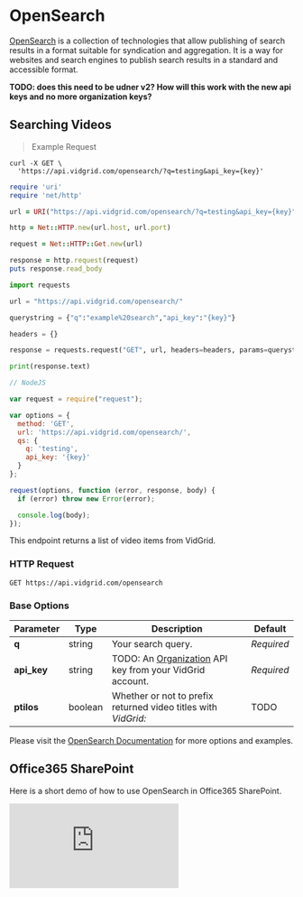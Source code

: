 # OpenSearch

[OpenSearch](http://www.opensearch.org/Home) is a collection of technologies that allow publishing of search results in a format suitable for syndication and aggregation. It is a way for websites and search engines to publish search results in a standard and accessible format.

**TODO: does this need to be udner v2? How will this work with the new api keys and no more organization keys?**

## Searching Videos

> Example Request

```shell
curl -X GET \
  'https://api.vidgrid.com/opensearch/?q=testing&api_key={key}'
```

```ruby
require 'uri'
require 'net/http'

url = URI("https://api.vidgrid.com/opensearch/?q=testing&api_key={key}")

http = Net::HTTP.new(url.host, url.port)

request = Net::HTTP::Get.new(url)

response = http.request(request)
puts response.read_body
```

```python
import requests

url = "https://api.vidgrid.com/opensearch/"

querystring = {"q":"example%20search","api_key":"{key}"}

headers = {}

response = requests.request("GET", url, headers=headers, params=querystring)

print(response.text)
```

```javascript
// NodeJS

var request = require("request");

var options = { 
  method: 'GET',
  url: 'https://api.vidgrid.com/opensearch/',
  qs: { 
    q: 'testing', 
    api_key: '{key}' 
  }
};

request(options, function (error, response, body) {
  if (error) throw new Error(error);

  console.log(body);
});
```

This endpoint returns a list of video items from VidGrid.

### HTTP Request

`GET https://api.vidgrid.com/opensearch`

### Base Options

| Parameter | Type | Description | Default |
| --------- | ---- | ----------- | ------- |
| **q** | string | Your search query. | *Required* |
| **api_key** | string | TODO: An [Organization](#api-key-types) API key from your VidGrid account. | *Required* |
| **ptilos** | boolean | Whether or not to prefix returned video titles with *VidGrid:* | TODO |

Please visit the [OpenSearch Documentation](http://www.opensearch.org/Home) for more options and examples.

## Office365 SharePoint

Here is a short demo of how to use OpenSearch in Office365 SharePoint.

<div class="video-frame-container">
  <div class="video-frame-content">
    <iframe title="Sharepoint OpenSearch VidGrid" allowTransparency="true" mozallowfullscreen webkitallowfullscreen allowfullscreen frameBorder="0" src="https://app.vidgrid.com/embed/kqxqAfbhDtlp"></iframe>
  </div>
</div>
